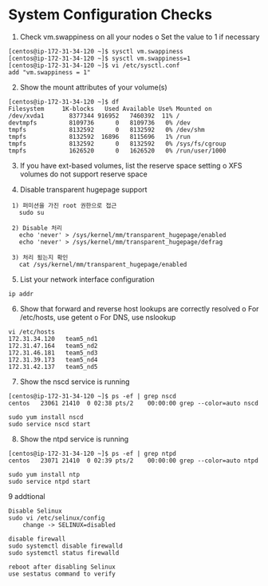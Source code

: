 # System Configuration Checks
1. Check vm.swappiness on all your nodes 
	o Set the value to 1 if necessary 
```
[centos@ip-172-31-34-120 ~]$ sysctl vm.swappiness
[centos@ip-172-31-34-120 ~]$ sysctl vm.swappiness=1
[centos@ip-172-31-34-120 ~]$ vi /etc/sysctl.conf
add "vm.swappiness = 1"
```				

2. Show the mount attributes of your volume(s) 
```
[centos@ip-172-31-34-120 ~]$ df
Filesystem     1K-blocks   Used Available Use% Mounted on
/dev/xvda1       8377344 916952   7460392  11% /
devtmpfs         8109736      0   8109736   0% /dev
tmpfs            8132592      0   8132592   0% /dev/shm
tmpfs            8132592  16896   8115696   1% /run
tmpfs            8132592      0   8132592   0% /sys/fs/cgroup
tmpfs            1626520      0   1626520   0% /run/user/1000
```

3. If you have ext-based volumes, list the reserve space setting 
	o XFS volumes do not support reserve space 
	
4. Disable transparent hugepage support
``` 
 1) 퍼미션을 가진 root 권한으로 접근 
   sudo su  
 
 2) Disable 처리
   echo 'never' > /sys/kernel/mm/transparent_hugepage/enabled
   echo 'never' > /sys/kernel/mm/transparent_hugepage/defrag
   
 3) 처리 됬는지 확인
   cat /sys/kernel/mm/transparent_hugepage/enabled 
```

5. List your network interface configuration 
```
ip addr

```
6. Show that forward and reverse host lookups are correctly resolved 
	o For /etc/hosts, use getent 
	o For DNS, use nslookup 
```
vi /etc/hosts
172.31.34.120 	team5_nd1
172.31.47.164   team5_nd2
172.31.46.181   team5_nd3
172.31.39.173   team5_nd4
172.31.42.137	team5_nd5

```
7. Show the nscd service is running 

```
[centos@ip-172-31-34-120 ~]$ ps -ef | grep nscd
centos   23061 21410  0 02:38 pts/2    00:00:00 grep --color=auto nscd

sudo yum install nscd
sudo service nscd start
```

8. Show the ntpd service is running
```
[centos@ip-172-31-34-120 ~]$ ps -ef | grep ntpd
centos   23071 21410  0 02:39 pts/2    00:00:00 grep --color=auto ntpd

sudo yum install ntp
sudo service ntpd start
```

9 addtional 
```
Disable Selinux
sudo vi /etc/selinux/config
	change -> SELINUX=disabled
	
disable firewall
sudo systemctl disable firewalld
sudo systemctl status firewalld

reboot after disabling Selinux
use sestatus command to verify
```

